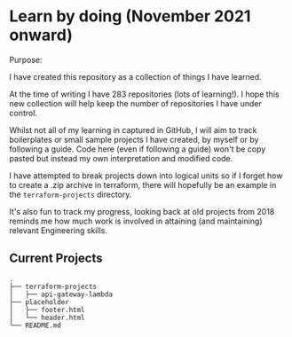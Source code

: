 # Learn by doing (November 2021 onward)

Purpose:

I have created this repository as a collection of things I have learned.

At the time of writing I have 283 repositories (lots of learning!).
I hope this new collection will help keep the number of repositories I have under
control.

Whilst not all of my learning in captured in GitHub, I will aim to track
boilerplates or small sample projects I have created, by myself or by following
a guide. Code here (even if following a guide) won't be copy pasted but instead
my own interpretation and modified code.

I have attempted to break projects down into logical units so if I forget how to
create a .zip archive in terraform, there will hopefully be an example in the
`terraform-projects` directory.

It's also fun to track my progress, looking back at old projects from 2018
reminds me how much work is involved in attaining (and maintaining) relevant
Engineering skills.

## Current Projects

```shell
.
├── terraform-projects
│   ├── api-gateway-lambda
├── placeholder
│   ├── footer.html
│   └── header.html
└── README.md
```
